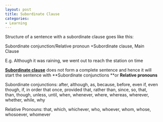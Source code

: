 ```yaml
---
layout: post
title: Subordinate Clause
categories:
- Learning
---
```



Structure of a sentence with a subordinate clause goes like this:

Subordinate conjunction/Relative pronoun +Subordinate clause, Main Clause

E.g. Although it was raining, we went out to reach the station on time

[**Subordinate clause**](http://www.chompchomp.com/terms/subordinateclause.htm) does not form a complete sentence and hence it will start the sentence with **Subordinate conjunctions **or **Relative pronouns**

Subordinate conjunctions: after, although, as, because, before, even if, even though, if, in order that once, provided that, rather than, since, so, that, than, though, unless, until, when, whenever, where, whereas, wherever, whether, while, why

Relative Pronouns: that, which, whichever, who, whoever, whom, whose, whosoever, whomever
